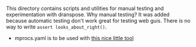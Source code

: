 This directory contains scripts and utilities for manual testing and experimentation with dranspose.
Why manual testing? It was added because automatic testing don't work great for testing web guis.
There is no way to write `assert looks_about_right()`.

- mprocs.yaml is to be used with [this nice little tool](https://github.com/pvolok/mprocs)
